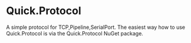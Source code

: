 Quick.Protocol
=====

A simple protocol for TCP,Pipeline,SerialPort.
The easiest way how to use Quick.Protocol is via the Quick.Protocol NuGet package. 
